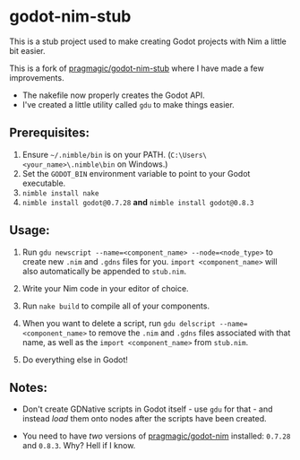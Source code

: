 # godot-nim-stub

This is a stub project used to make creating Godot projects with Nim a little bit easier.

This is a fork of [pragmagic/godot-nim-stub](https://github.com/pragmagic/godot-nim-stub) where I have made a few improvements.

- The nakefile now properly creates the Godot API.
- I've created a little utility called `gdu` to make things easier.

## Prerequisites:

1. Ensure `~/.nimble/bin` is on your PATH. (`C:\Users\<your_name>\.nimble\bin` on Windows.)
2. Set the `GODOT_BIN` environment variable to point to your Godot executable.
3. `nimble install nake`
4. `nimble install godot@0.7.28` **and** `nimble install godot@0.8.3`

## Usage:

1. Run `gdu newscript --name=<component_name> --node=<node_type>` to create new `.nim` and `.gdns` files for you. `import <component_name>` will also automatically be appended to `stub.nim`.

2. Write your Nim code in your editor of choice.

3. Run `nake build` to compile all of your components.

4. When you want to delete a script, run `gdu delscript --name=<component_name>` to remove the `.nim` and `.gdns` files associated with that name, as well as the `import <component_name>` from `stub.nim`.

5. Do everything else in Godot!

## Notes:

- Don't create GDNative scripts in Godot itself - use `gdu` for that - and instead *load* them onto nodes after the scripts have been created.

- You need to have *two* versions of [pragmagic/godot-nim](https://github.com/pragmagic/godot-nim) installed: `0.7.28` and `0.8.3`. Why? Hell if I know.